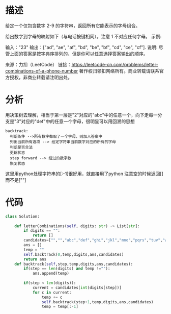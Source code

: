 # 描述
给定一个仅包含数字 2-9 的字符串，返回所有它能表示的字母组合。

给出数字到字母的映射如下（与电话按键相同）。注意 1 不对应任何字母。
示例:

输入："23"
输出：["ad", "ae", "af", "bd", "be", "bf", "cd", "ce", "cf"].
说明:
尽管上面的答案是按字典序排列的，但是你可以任意选择答案输出的顺序。

来源：力扣（LeetCode）
链接：https://leetcode-cn.com/problems/letter-combinations-of-a-phone-number
著作权归领扣网络所有。商业转载请联系官方授权，非商业转载请注明出处。
# 分析
用决策树去理解，相当于第一层是"2"对应的"abc"中的任意一个，向下走每一分支是"3"对应的"def"中的任意一个字母，很明显可以用回溯的思想
```
backtrack:
  判断条件 -->所有数字都取了一个字母，则加入答案中
  列出当前所有选项 --> 给定字符串当前数字对应的所有的字母
  判断是否合法
  更新状态
  step forward --> 经过的数字数
  恢复状态
```
这里用python处理字符串的[:-1]很好用，就直接用了python
注意空的时候返回[]而不是[""]
# 代码
```python
class Solution:
     
    def letterCombinations(self, digits: str) -> List[str]:
        if digits == "":
            return []
        candidates=["","","abc","def","ghi","jkl","mno","pqrs","tuv","wxyz"]
        ans = []
        temp = ""
        self.backtrack(0,temp,digits,ans,candidates)
        return ans
    def backtrack(self,step,temp,digits,ans,candidates):
        if(step == len(digits) and temp !=""):
            ans.append(temp)
        
        if(step < len(digits)):
            current = candidates[int(digits[step])]
            for c in current:
                temp += c
                self.backtrack(step+1,temp,digits,ans,candidates)
                temp = temp[:-1]
    
   
```
